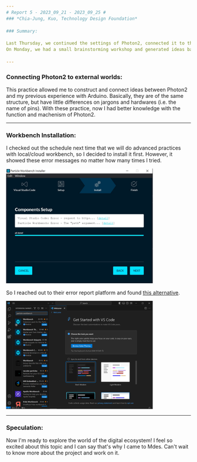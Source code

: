```yaml
---
# Report 5 - 2023_09_21 - 2023_09_25 #
### *Chia-Jung, Kuo, Technology Design Foundation*

### Summary:

Last Thursday, we continued the settings of Photon2, connected it to the Berkeley ioT network and got started with sevearl basic circuit. 
On Monday, we had a small brainstorming workshop and generated ideas based on wide  topics quickly before the presentation of the guest speaker. 

---
```


### Connecting Photon2 to external worlds:

This practice allowed me to construct and connect ideas between Photon2 and my previous experience with Arduino. Basically, they are of the same structure, but have little differences on jargons and hardwares (i.e. the name of pins). With these practice, now I had better knowledge with the function and machenism of Photon2.

---

### Workbench Installation:

I checked out the schedule next time that we will do advanced practices with local/cloud workbench, so I decided to install it first. However, it showed these error messages no matter how many times I tried. 

<img width="400" alt="Error message" src="https://github.com/Berkeley-MDes/tdf-fa23-chiajungkuo/blob/main/weekly-reports/report4/2023_09_19_setup-07.jpg">

So I reached out to their error report platform and found [this alternative](https://community.particle.io/t/particle-workbench-installer-error-invalid-json-response/49152/2). 

<img width="400" alt="Download in VS" src="https://github.com/Berkeley-MDes/tdf-fa23-chiajungkuo/blob/main/weekly-reports/report4/2023_09_19_setup-06.jpg">

---

### Speculation:
Now I'm ready to explore the world of the digital ecosystem! I feel so excited about this topic and I can say that's why I came to Mdes. Can't wait to know more about the project and work on it.



